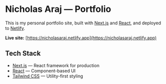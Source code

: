 # Nicholas Araj — Portfolio

This is my personal portfolio site, built with [Next.js](https://nextjs.org) and [React](https://react.dev), and deployed to [Netlify](https://www.netlify.com).

**Live site:** [https://nicholasaraj.netlify.app](https://nicholasaraj.netlify.app)

## Tech Stack

- [Next.js](https://nextjs.org) — React framework for production
- [React](https://react.dev) — Component-based UI
- [Tailwind CSS](https://tailwindcss.com) — Utility-first styling
